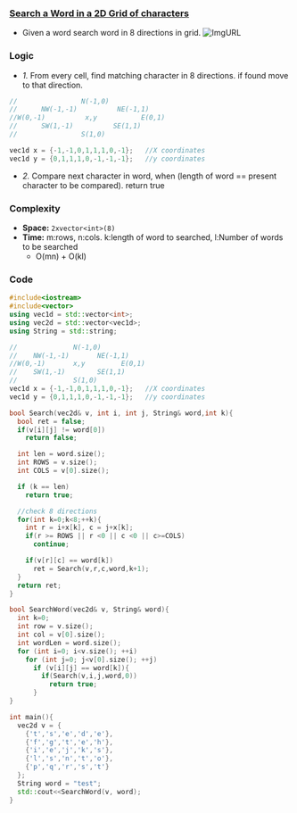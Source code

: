 ### [Search a Word in a 2D Grid of characters](https://www.geeksforgeeks.org/search-a-word-in-a-2d-grid-of-characters/)
- Given a word search word in 8 directions in grid.
![ImgURL](https://media.geeksforgeeks.org/wp-content/cdn-uploads/Search_a_Word.png)

### Logic
- *1.* From every cell, find matching character in 8 directions. if found move to that direction.
```c++
//                N(-1,0)
//      NW(-1,-1)          NE(-1,1)
//W(0,-1)          x,y           E(0,1)
//      SW(1,-1)          SE(1,1)
//                S(1,0)

vec1d x = {-1,-1,0,1,1,1,0,-1};   //X coordinates
vec1d y = {0,1,1,1,0,-1,-1,-1};   //y coordinates
```
- *2.* Compare next character in word, when (length of word == present character to be compared). return true

### Complexity
- **Space:** `2xvector<int>(8)`
- **Time:** m:rows, n:cols. k:length of word to searched, l:Number of words to be searched
  - O(mn) + O(kl)

### Code
```c++
#include<iostream>
#include<vector>
using vec1d = std::vector<int>;
using vec2d = std::vector<vec1d>;
using String = std::string;

//              N(-1,0)
//    NW(-1,-1)       NE(-1,1)
//W(0,-1)       x,y         E(0,1)
//    SW(1,-1)        SE(1,1)
//              S(1,0)
vec1d x = {-1,-1,0,1,1,1,0,-1};   //X coordinates
vec1d y = {0,1,1,1,0,-1,-1,-1};   //y coordinates

bool Search(vec2d& v, int i, int j, String& word,int k){
  bool ret = false;
  if(v[i][j] != word[0])
    return false;

  int len = word.size();
  int ROWS = v.size();
  int COLS = v[0].size();

  if (k == len)
    return true;

  //check 8 directions
  for(int k=0;k<8;++k){
    int r = i+x[k], c = j+x[k];
    if(r >= ROWS || r <0 || c <0 || c>=COLS)
      continue;

    if(v[r][c] == word[k])
      ret = Search(v,r,c,word,k+1);
  }
  return ret;
}

bool SearchWord(vec2d& v, String& word){
  int k=0;
  int row = v.size();
  int col = v[0].size();
  int wordLen = word.size();
  for (int i=0; i<v.size(); ++i)
    for (int j=0; j<v[0].size(); ++j)
      if (v[i][j] == word[k]){
        if(Search(v,i,j,word,0))
          return true;
      }
}

int main(){
  vec2d v = {
    {'t','s','e','d','e'},
    {'f','g','t','e','h'},
    {'i','e','j','k','s'},
    {'l','s','n','t','o'},
    {'p','q','r','s','t'}
  };
  String word = "test";
  std::cout<<SearchWord(v, word);
}
```
